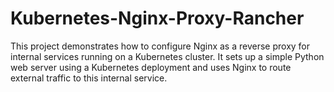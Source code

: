 # Kubernetes-Nginx-Proxy-Rancher
This project demonstrates how to configure Nginx as a reverse proxy for internal services running on a Kubernetes cluster. It sets up a simple Python web server using a Kubernetes deployment and uses Nginx to route external traffic to this internal service.
